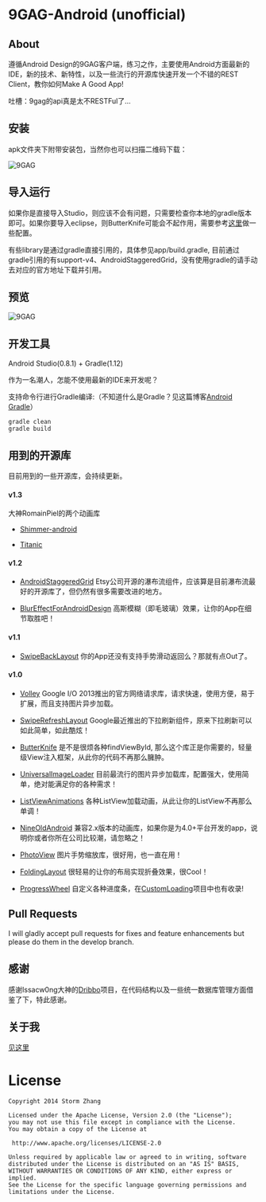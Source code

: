9GAG-Android (unofficial)
=====================

## About

遵循Android Design的9GAG客户端，练习之作，主要使用Android方面最新的IDE，新的技术、新特性，以及一些流行的开源库快速开发一个不错的REST Client，教你如何Make A Good App! 

吐槽：9gag的api真是太不RESTFul了...

## 安装

apk文件夹下附带安装包，当然你也可以扫描二维码下载：

![9GAG](https://raw.github.com/stormzhang/9GAG/master/art/9gag_qrcode.png)

## 导入运行

如果你是直接导入Studio，则应该不会有问题，只需要检查你本地的gradle版本即可。如果你要导入eclipse，则ButterKnife可能会不起作用，需要参考[这里](http://jakewharton.github.io/butterknife/ide-eclipse.html)做一些配置。

有些library是通过gradle直接引用的，具体参见app/build.gradle, 目前通过gradle引用的有support-v4、AndroidStaggeredGrid，没有使用gradle的请手动去对应的官方地址下载并引用。

## 预览

![9GAG](https://raw.github.com/stormzhang/9GAG/master/art/9gag_v1.2.png)

## 开发工具

Android Studio(0.8.1) + Gradle(1.12)

作为一名潮人，怎能不使用最新的IDE来开发呢？

支持命令行进行Gradle编译:（不知道什么是Gradle？见这篇博客[Android Gradle](http://stormzhang.github.io/android/2014/02/28/android-gradle/)）

    gradle clean
    gradle build

## 用到的开源库

目前用到的一些开源库，会持续更新。

#### v1.3

大神RomainPiel的两个动画库

* [Shimmer-android](https://github.com/RomainPiel/Shimmer-android)

* [Titanic](https://github.com/RomainPiel/Titanic)

#### v1.2

* [AndroidStaggeredGrid](https://github.com/etsy/AndroidStaggeredGrid) Etsy公司开源的瀑布流组件，应该算是目前瀑布流最好的开源库了，但仍然有很多需要改进的地方。

* [BlurEffectForAndroidDesign](https://github.com/PomepuyN/BlurEffectForAndroidDesign) 高斯模糊（即毛玻璃）效果，让你的App在细节取胜吧！

#### v1.1

* [SwipeBackLayout](https://github.com/Issacw0ng/SwipeBackLayout) 你的App还没有支持手势滑动返回么？那就有点Out了。

#### v1.0

* [Volley](https://android.googlesource.com/platform/frameworks/volley) Google I/O 2013推出的官方网络请求库，请求快速，使用方便，易于扩展，而且支持图片异步加载。

* [SwipeRefreshLayout](http://stormzhang.github.io/android/2014/03/29/android-swiperefreshlayout/) Google最近推出的下拉刷新组件，原来下拉刷新可以如此简单，如此酷炫！

* [ButterKnife](http://jakewharton.github.io/butterknife/) 是不是很烦各种findViewById, 那么这个库正是你需要的，轻量级View注入框架，从此你的代码不再那么臃肿。

* [UniversalImageLoader](https://github.com/nostra13/Android-Universal-Image-Loader) 目前最流行的图片异步加载库，配置强大，使用简单，绝对能满足你的各种需求！

* [ListViewAnimations](https://github.com/nhaarman/ListViewAnimations) 各种ListView加载动画，从此让你的ListView不再那么单调！

* [NineOldAndroid](http://nineoldandroids.com/) 兼容2.x版本的动画库，如果你是为4.0+平台开发的app，说明你或者你所在公司比较潮，请忽略之！

* [PhotoView](https://github.com/chrisbanes/PhotoView) 图片手势缩放库，很好用，也一直在用！

* [FoldingLayout](https://github.com/tibi1712/Folding-Android) 很轻易的让你的布局实现折叠效果，很Cool！

* [ProgressWheel](https://github.com/Todd-Davies/ProgressWheel) 自定义各种进度条，在[CustomLoading](https://github.com/stormzhang/CustomLoading)项目中也有收录!

## Pull Requests

I will gladly accept pull requests for fixes and feature enhancements but please do them in the develop branch.

## 感谢

感谢Issacw0ng大神的[Dribbo](https://github.com/Issacw0ng/Dribbo)项目，在代码结构以及一些统一数据库管理方面借鉴了下，特此感谢。

## 关于我

[见这里](http://stormzhang.github.io/about.html)

License
============

    Copyright 2014 Storm Zhang

	Licensed under the Apache License, Version 2.0 (the "License");
	you may not use this file except in compliance with the License.
	You may obtain a copy of the License at

     http://www.apache.org/licenses/LICENSE-2.0

	Unless required by applicable law or agreed to in writing, software
	distributed under the License is distributed on an "AS IS" BASIS,
	WITHOUT WARRANTIES OR CONDITIONS OF ANY KIND, either express or implied.
	See the License for the specific language governing permissions and
	limitations under the License.